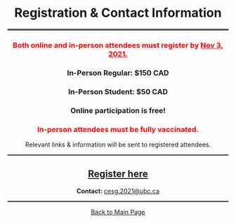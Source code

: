 <h1 align = "center"><strong>Registration &amp; Contact Information</strong></h1>
<hr style="border:2px solid gray"> 
<h3 align = "center"><span style = "color:red"><strong>Both online and in-person attendees must register by <u>Nov 3, 2021.</u></strong></span></h3>
<h3 align = "center"><strong>In-Person Regular: </strong>$150 CAD</h3>
<h3 align = "center"><strong>In-Person Student: </strong>$50 CAD</h3>
<h3 align = "center"><strong>Online participation is free!</strong></h3>
<h3 align = "center"><span style = "color:red"><strong>In-person attendees must be fully vaccinated.</strong></span></h3>
<p align = "center">Relevant links &amp; information will be sent to registered attendees.</p>
<hr style="border:1px solid gray"> 
<h2 align = "center"><a href = "https://events.eply.com/CanadianEconometricsStudyGroup3364184" target = "_blank">Register here</a></h2>
<p align = "center"><strong>Contact: </strong><a href="mailto:cesg.2020@ubc.ca">cesg.2021@ubc.ca</a></p>
<hr style="border:1px solid gray"> 
<p align = "center"><a href = "index.html">Back to Main Page</a></p>
